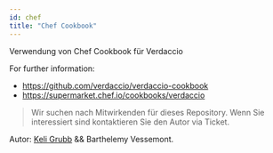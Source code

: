 ```yaml
---
id: chef
title: "Chef Cookbook"
---
```


Verwendung von Chef Cookbook für Verdaccio

For further information:

* <https://github.com/verdaccio/verdaccio-cookbook>
* <https://supermarket.chef.io/cookbooks/verdaccio>

> Wir suchen nach Mitwirkenden für dieses Repository. Wenn Sie interessiert sind kontaktieren Sie den Autor via Ticket.

Autor: [Keli Grubb](https://github.com/kgrubb) && Barthelemy Vessemont.